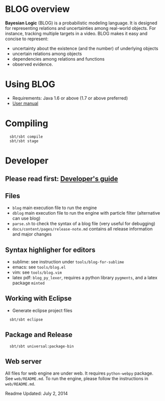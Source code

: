 # BLOG overview

**Bayesian Logic** (BLOG) is a probabilistic modeling language.
It is designed for representing relations and uncertainties among
real-world objects. For instance, tracking multiple targets in a
video. BLOG makes it easy and concise to represent:

- uncertainty about the existence (and the number) of underlying objects
- uncertain relations among objects
- dependencies among relations and functions
- observed evidence.


# Using BLOG

- Requirements: Java 1.6 or above (1.7 or above preferred)
- [User manual](docs/content/pages/user-manual.md)


# Compiling
```
  sbt/sbt compile
  sbt/sbt stage
```


# Developer

## Please read first: [Developer's guide](docs/content/pages/develop-guide.md)

## Files
- `blog` main execution file to run the engine
- `dblog` main execution file to run the engine with particle filter (alternative can use blog)
- `parse.sh` to check the syntax of a blog file (very useful for debugging)
- `docs/content/pages/release-note.md` contains all release information and major changes


## Syntax highligher for editors

- sublime: see instruction under `tools/blog-for-sublime`
- emacs: see `tools/blog.el`
- vim: see `tools/blog.vim`
- latex pdf: `blog_py_lexer`, requires a python library `pygments`, and a latex package `minted`


## Working with Eclipse

- Generate eclipse project files
```
  sbt/sbt eclipse
```


## Package and Release

```
  sbt/sbt universal:package-bin
```


## Web server

All files for web engine are under web. It requires `python-webpy` package. See `web/README.md`.
To run the engine, please follow the instructions in `web/README.md`.


Readme Updated: July 2, 2014
